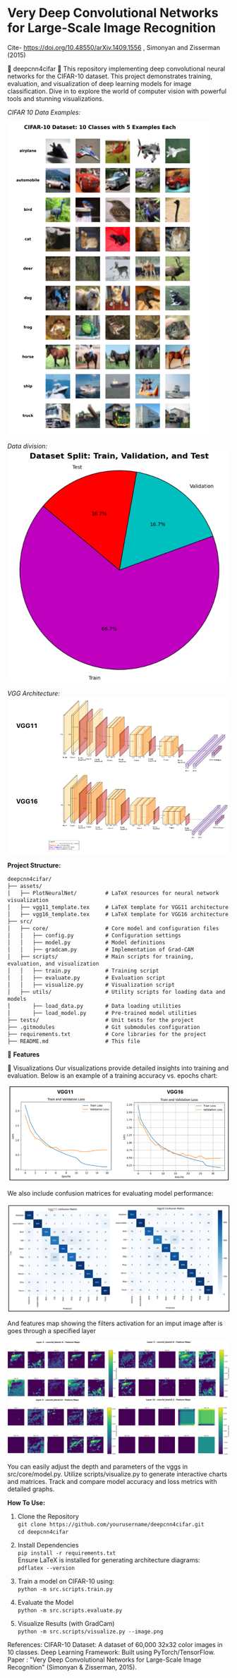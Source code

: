 # **Very Deep Convolutional Networks for Large-Scale Image Recognition**

Cite- https://doi.org/10.48550/arXiv.1409.1556 , Simonyan and Zisserman (2015)

🌟 deepcnn4cifar 🌟
This repository implementing deep convolutional neural networks for the CIFAR-10 dataset. This project demonstrates training, evaluation, and visualization of deep learning models for image classification. Dive in to explore the world of computer vision with powerful tools and stunning visualizations.


_CIFAR 10 Data Examples:_

![alt text](./assets/image-5.png)


_Data division:_
![alt text](./assets/image-7.png)


_VGG Architecture:_
![alt text](./assets/image-6.png)


**Project Structure:**

```
deepcnn4cifar/
├── assets/
│   ├── PlotNeuralNet/         # LaTeX resources for neural network visualization
│   ├── vgg11_template.tex     # LaTeX template for VGG11 architecture
│   ├── vgg16_template.tex     # LaTeX template for VGG16 architecture
├── src/
│   ├── core/                  # Core model and configuration files
│   │   ├── config.py          # Configuration settings
│   │   ├── model.py           # Model definitions
│   │   ├── gradcam.py         # Implementation of Grad-CAM
│   ├── scripts/               # Main scripts for training, evaluation, and visualization
│   │   ├── train.py           # Training script
│   │   ├── evaluate.py        # Evaluation script
│   │   ├── visualize.py       # Visualization script
│   ├── utils/                 # Utility scripts for loading data and models
│       ├── load_data.py       # Data loading utilities
│       ├── load_model.py      # Pre-trained model utilities
├── tests/                     # Unit tests for the project
├── .gitmodules                # Git submodules configuration
├── requirements.txt           # Core libraries for the project
├── README.md                  # This file

```

🚀 **Features**

🎨 Visualizations
Our visualizations provide detailed insights into training and evaluation. Below is an example of a training accuracy vs. epochs chart:

![alt text](./assets/image.png)

We also include confusion matrices for evaluating model performance:

![alt text](./assets/image-1.png)

And features map showing the filters activation for an imput image after is goes through a specified layer

![alt text](./assets/image-10.jpg)

You can easily adjust the depth and parameters of the vggs in src/core/model.py.
Utilize scripts/visualize.py to generate interactive charts and matrices.
Track and compare model accuracy and loss metrics with detailed graphs.

**How To Use:**

1. Clone the Repository <br>
   `git clone https://github.com/yourusername/deepcnn4cifar.git` <br>
   `cd deepcnn4cifar`<br>
2. Install Dependencies<br>
   `pip install -r requirements.txt`<br>
   Ensure LaTeX is installed for generating architecture diagrams:<br>
   `pdflatex --version`<br>

3. Train a model on CIFAR-10 using:<br>
   `python -m src.scripts.train.py`<br>

4. Evaluate the Model<br>
   `python -m src.scripts.evaluate.py`<br>

5. Visualize Results (with GradCam)<br>
   `python -m src.scripts/visualize.py --image.png`<br>

References:
CIFAR-10 Dataset: A dataset of 60,000 32x32 color images in 10 classes.
Deep Learning Framework: Built using PyTorch/TensorFlow.
Paper : "Very Deep Convolutional Networks for Large-Scale Image Recognition" (Simonyan & Zisserman, 2015).
